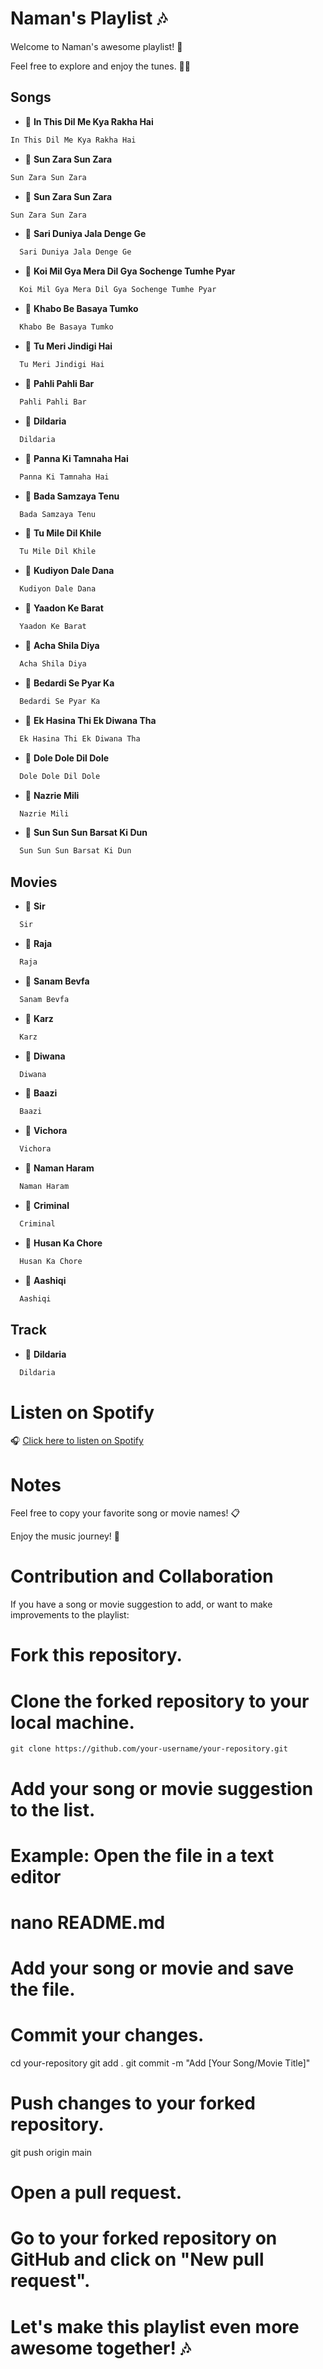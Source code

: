 # Naman's Playlist 🎶

Welcome to Naman's awesome playlist! 🎉

Feel free to explore and enjoy the tunes. 🕺💃

## Songs

- 🎵 **In This Dil Me Kya Rakha Hai**

```bash
In This Dil Me Kya Rakha Hai
```
- 🎵 **Sun Zara Sun Zara**
```bash
Sun Zara Sun Zara

```
- 🎵 **Sun Zara Sun Zara**

```bash
Sun Zara Sun Zara
```
- 🎵 **Sari Duniya Jala Denge Ge**

```bash
  Sari Duniya Jala Denge Ge
```

- 🎵 **Koi Mil Gya Mera Dil Gya Sochenge Tumhe Pyar**
```bash
  Koi Mil Gya Mera Dil Gya Sochenge Tumhe Pyar
```

- 🎵 **Khabo Be Basaya Tumko**
```bash
  Khabo Be Basaya Tumko
```
- 🎵 **Tu Meri Jindigi Hai**
```bash
  Tu Meri Jindigi Hai
```

- 🎵 **Pahli Pahli Bar**
```bash
  Pahli Pahli Bar
```
- 🎤 **Dildaria**
```bash
  Dildaria
```
- 🎵 **Panna Ki Tamnaha Hai**
```bash
  Panna Ki Tamnaha Hai
```
- 🎵 **Bada Samzaya Tenu**
```bash
  Bada Samzaya Tenu
```
- 🎵 **Tu Mile Dil Khile**
```bash
  Tu Mile Dil Khile
```
- 🎵 **Kudiyon Dale Dana**
```bash
  Kudiyon Dale Dana
```


- 🎵 **Yaadon Ke Barat**
```bash
  Yaadon Ke Barat
```
- 🎵 **Acha Shila Diya**
```bash
  Acha Shila Diya
```

- 🎵 **Bedardi Se Pyar Ka**
```bash
  Bedardi Se Pyar Ka
```

- 🎵 **Ek Hasina Thi Ek Diwana Tha**
```bash
  Ek Hasina Thi Ek Diwana Tha
```

- 🎵 **Dole Dole Dil Dole**
```bash
  Dole Dole Dil Dole
```

- 🎵 **Nazrie Mili**
```bash
  Nazrie Mili
```

- 🎵 **Sun Sun Sun Barsat Ki Dun**
```bash
  Sun Sun Sun Barsat Ki Dun
```

## Movies

- 🎥 **Sir**
```bash
  Sir
```
- 🎥 **Raja**
```bash
  Raja
```
- 🎥 **Sanam Bevfa**
```bash
  Sanam Bevfa
```
- 🎥 **Karz**
```bash
  Karz
```
- 🎥 **Diwana**
```bash
  Diwana
```
- 🎥 **Baazi**
```bash
  Baazi
```
- 🎥 **Vichora**
```bash
  Vichora
```
- 🎥 **Naman Haram**
```bash
  Naman Haram
```
- 🎥 **Criminal**
```bash
  Criminal
```
- 🎥 **Husan Ka Chore**
```bash
  Husan Ka Chore
```
- 🎥 **Aashiqi**
```bash
  Aashiqi
```

## Track
- 🎤 **Dildaria**
```bash
  Dildaria
```

# Listen on Spotify

🎧 [Click here to listen on Spotify](https://open.spotify.com/embed/playlist/4mt5PCzlz3DzGp8UOLQVIz?utm_source=generator)

# Notes

Feel free to copy your favorite song or movie names! 📋

Enjoy the music journey! 🚀

# Contribution and Collaboration

If you have a song or movie suggestion to add, or want to make improvements to the playlist:


# Fork this repository.
# Clone the forked repository to your local machine.
```
git clone https://github.com/your-username/your-repository.git
```

# Add your song or movie suggestion to the list.
# Example: Open the file in a text editor
# nano README.md
# Add your song or movie and save the file.

# Commit your changes.
cd your-repository
git add .
git commit -m "Add [Your Song/Movie Title]"

# Push changes to your forked repository.
git push origin main

# Open a pull request.
# Go to your forked repository on GitHub and click on "New pull request".

# Let's make this playlist even more awesome together! 🎶
